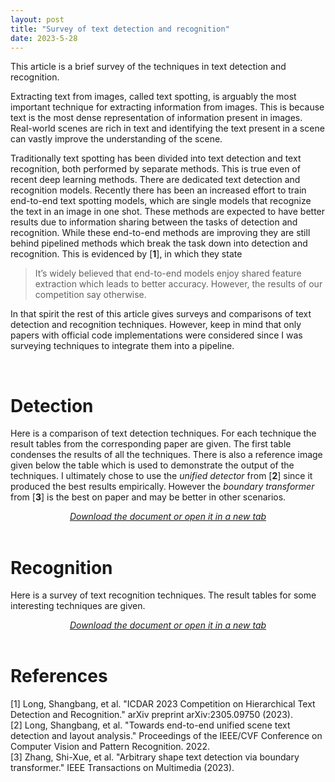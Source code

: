 ```yaml
---
layout: post
title: "Survey of text detection and recognition"
date: 2023-5-28
---
```


This article is a brief survey of the techniques in text detection and recognition.

Extracting text from images, called text spotting, is arguably the most important technique for extracting information from images. This is because text is the most dense representation of information present in images. Real-world scenes are rich in text and identifying the text present in a scene can vastly improve the understanding of the scene.  

Traditionally text spotting has been divided into text detection and text recognition, both performed by separate methods. This is true even of recent deep learning methods. There are dedicated text detection and recognition models. Recently there has been an increased effort to train end-to-end text spotting models, which are single models that recognize the text in an image in one shot. These methods are expected to have better results due to information sharing between the tasks of detection and recognition. While these end-to-end methods are improving they are still behind pipelined methods which break the task down into detection and recognition. This is evidenced by [**1**], in which they state

> It’s widely believed that end-to-end models enjoy shared feature extraction which leads to better accuracy. However, the results of our competition say otherwise.  

In that spirit the rest of this article gives surveys and comparisons of text detection and recognition techniques. However, keep in mind that only papers with official code implementations were considered since I was surveying techniques to integrate them into a pipeline.

<br>

# Detection
Here is a comparison of text detection techniques. For each technique the result tables from the corresponding paper are given. The first table condenses the results of all the techniques. There is also a reference image given below the table which is used to demonstrate the output of the techniques. I ultimately chose to use the *unified detector* from [**2**] since it produced the best results empirically. However the *boundary transformer* from [**3**] is the best on paper and may be better in other scenarios.

<div style="text-align:center">
    <a href="/assets/text-survey/Text-Detection.pdf"><i>Download the document or open it in a new tab</i></a>
    <object data="/assets/text-survey/Text-Detection.pdf" type='application/pdf' width="100%" height="1000"></object>
</div>
<br>

# Recognition
Here is a survey of text recognition techniques. The result tables for some interesting techniques are given.
<div style="text-align:center">
    <a href="/assets/text-survey/text-recognition.pdf"><i>Download the document or open it in a new tab</i></a>
    <object data="/assets/text-survey/text-recognition.pdf" type='application/pdf' width="100%" height="1000"></object>
</div>
<br>

# References
[1] Long, Shangbang, et al. "ICDAR 2023 Competition on Hierarchical Text Detection and Recognition." arXiv preprint arXiv:2305.09750 (2023).  
[2] Long, Shangbang, et al. "Towards end-to-end unified scene text detection and layout analysis." Proceedings of the IEEE/CVF Conference on Computer Vision and Pattern Recognition. 2022.  
[3] Zhang, Shi-Xue, et al. "Arbitrary shape text detection via boundary transformer." IEEE Transactions on Multimedia (2023).  